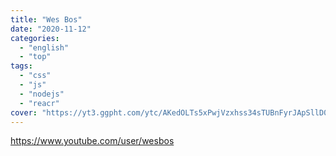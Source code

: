 ```yaml
---
title: "Wes Bos"
date: "2020-11-12"
categories:
  - "english"
  - "top"
tags:
  - "css"
  - "js"
  - "nodejs"
  - "reacr"
cover: "https://yt3.ggpht.com/ytc/AKedOLTs5xPwjVzxhss34sTUBnFyrJApSllD0pa3oQaOhw=s88-c-k-c0x00ffffff-no-rj"
---
```


https://www.youtube.com/user/wesbos
